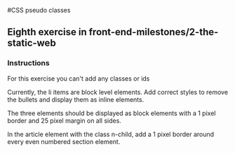 #CSS pseudo classes

## Eighth exercise in front-end-milestones/2-the-static-web

### Instructions

For this exercise you can't add any classes or ids

Currently, the li items are block level elements. Add correct styles to remove the bullets and display them as inline elements.

The three <span> elements should be displayed as block elements with a 1 pixel border and 25 pixel margin on all sides.

In the article element with the class n-child, add a 1 pixel border around every even numbered section element.
